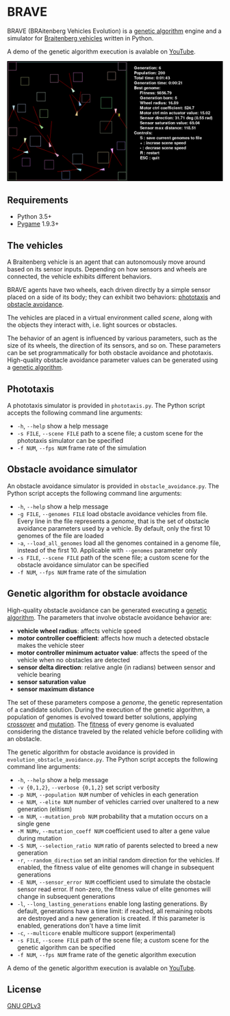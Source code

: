 # BRAVE

BRAVE (BRAitenberg Vehicles Evolution) is a [genetic algorithm](https://en.wikipedia.org/wiki/Genetic_algorithm) engine and a simulator for [Braitenberg vehicles](https://en.wikipedia.org/wiki/Braitenberg_vehicle) written in Python.

A demo of the genetic algorithm execution is avalable on [YouTube](https://youtu.be/MXiJbRZ7j-c).

![BRAVE screenshot](brave.png)

## Requirements

* Python 3.5+
* [Pygame](https://www.pygame.org/news) 1.9.3+

## The vehicles

A Braitenberg vehicle is an agent that can autonomously move around based on its sensor inputs.
Depending on how sensors and wheels are connected, the vehicle exhibits different behaviors.

BRAVE agents have two wheels, each driven directly by a simple sensor placed on a side of its body; they can exhibit two behaviors: [phototaxis](https://en.wikipedia.org/wiki/Phototaxis) and [obstacle avoidance](https://en.wikipedia.org/wiki/Obstacle_avoidance).

The vehicles are placed in a virtual environment called *scene*, along with the objects they interact with, i.e. light sources or obstacles.

The behavior of an agent is influenced by various parameters, such as the size of its wheels, the direction of its sensors, and so on. These parameters can be set programmatically for both obstacle avoidance and phototaxis. High-quality obstacle avoidance parameter values can be generated using a [genetic algorithm](https://en.wikipedia.org/wiki/Genetic_algorithm).

## Phototaxis

A phototaxis simulator is provided in `phototaxis.py`. The Python script accepts the following command line arguments:
* `-h`, `--help`   show a help message
* `-s FILE`, `--scene FILE`   path to a scene file; a custom scene for the phototaxis simulator can be specified
* `-f NUM`, `--fps NUM`   frame rate of the simulation

## Obstacle avoidance simulator

An obstacle avoidance simulator is provided in `obstacle_avoidance.py`. The Python script accepts the following command line arguments:
* `-h`, `--help`   show a help message
* `-g FILE`, `--genomes FILE`   load obstacle avoidance vehicles from file. Every line in the file represents a *genome*, that is the set of obstacle avoidance parameters used by a vehicle. By default, only the first 10 genomes of the file are loaded
* `-a`, `--load_all_genomes`   load all the genomes contained in a genome file, instead of the first 10. Applicable with `--genomes` parameter only
* `-s FILE`, `--scene FILE`   path of the scene file; a custom scene for the obstacle avoidance simulator can be specified
* `-f NUM`, `--fps NUM`   frame rate of the simulation

## Genetic algorithm for obstacle avoidance

High-quality obstacle avoidance can be generated executing a [genetic algorithm](https://en.wikipedia.org/wiki/Genetic_algorithm). The parameters that involve obstacle avoidance behavior are:

* **vehicle wheel radius**: affects vehicle speed
* **motor controller coefficient**: affects how much a detected obstacle makes the vehicle steer
* **motor controller minimum actuator value**: affects the speed of the vehicle when no obstacles are detected
* **sensor delta direction**: relative angle (in radians) between sensor and vehicle bearing
* **sensor saturation value**
* **sensor maximum distance**

The set of these parameters compose a *genome*, the genetic representation of a candidate solution. During the execution of the genetic algorithm, a population of genomes is evolved toward better solutions, applying [crossover](https://en.wikipedia.org/wiki/Crossover_(genetic_algorithm)) and [mutation](https://en.wikipedia.org/wiki/Mutation_(genetic_algorithm)). The [fitness](https://en.wikipedia.org/wiki/Fitness_function) of every genome is evaluated considering the distance traveled by the related vehicle before colliding with an obstacle.

The genetic algorithm for obstacle avoidance is provided in `evolution_obstacle_avoidance.py`. The Python script accepts the following command line arguments:

* `-h`, `--help`   show a help message
* `-v {0,1,2}`, `--verbose {0,1,2}`   set script verbosity
* `-p NUM`, `--population NUM`   number of vehicles in each generation
* `-e NUM`, `--elite NUM`   number of vehicles carried over unaltered to a new generation (elitism)
* `-m NUM`, `--mutation_prob NUM`   probability that a mutation occurs on a single gene
* `-M NUMv`, `--mutation_coeff NUM`   coefficient used to alter a gene value during mutation
* `-S NUM`, `--selection_ratio NUM`   ratio of parents selected to breed a new generation
* `-r`, `--random_direction`   set an initial random direction for the vehicles. If enabled, the fitness value of elite genomes will change in subsequent generations
* `-E NUM`, `--sensor_error NUM`   coefficient used to simulate the obstacle sensor read error. If non-zero, the fitness value of elite genomes will change in subsequent generations
* `-l`, `--long_lasting_generations`   enable long lasting generations. By default, generations have a time limit: if reached, all remaining robots are destroyed and a new generation is created. If this parameter is enabled, generations don't have a time limit
* `-c`, `--multicore`   enable multicore support (experimental)
* `-s FILE`, `--scene FILE`   path of the scene file; a custom scene for the genetic algorithm can be specified
* `-f NUM`, `--fps NUM`   frame rate of the genetic algorithm execution

A demo of the genetic algorithm execution is avalable on [YouTube](https://youtu.be/MXiJbRZ7j-c).

## License

[GNU GPLv3](LICENSE)

